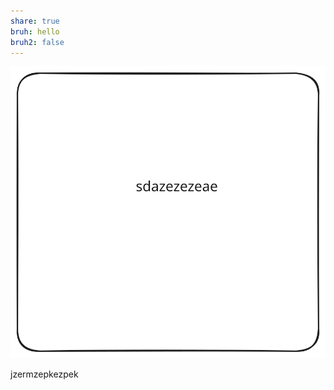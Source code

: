```yaml
---
share: true
bruh: hello
bruh2: false
---
```

![Drawing 2024-05-27 18.48.13.excalidraw](../images/Drawing-2024-05-27-18.48.13.svg)

jzermzepkezpek